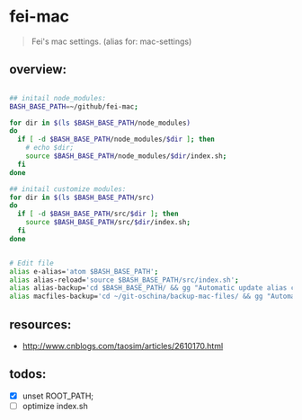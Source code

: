 # fei-mac
> Fei's mac settings. (alias for: mac-settings)


## overview:
```bash

## initail node_modules:
BASH_BASE_PATH=~/github/fei-mac;

for dir in $(ls $BASH_BASE_PATH/node_modules)
do
  if [ -d $BASH_BASE_PATH/node_modules/$dir ]; then
    # echo $dir;
    source $BASH_BASE_PATH/node_modules/$dir/index.sh;
  fi
done

## initail customize modules:
for dir in $(ls $BASH_BASE_PATH/src)
do
  if [ -d $BASH_BASE_PATH/src/$dir ]; then
    source $BASH_BASE_PATH/src/$dir/index.sh;
  fi
done


# Edit file
alias e-alias='atom $BASH_BASE_PATH';
alias alias-reload='source $BASH_BASE_PATH/src/index.sh';
alias alias-backup='cd $BASH_BASE_PATH/ && gg "Automatic update alias config" && cd -';
alias macfiles-backup='cd ~/git-oschina/backup-mac-files/ && gg "Automatic backup mac files" && cd -';
```

## resources:
+ http://www.cnblogs.com/taosim/articles/2610170.html


## todos:
- [x] unset ROOT_PATH;
- [ ] optimize index.sh